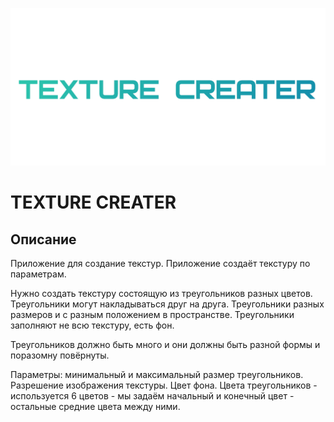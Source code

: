 ![](.gitcontent/app_title_text.png)
# TEXTURE CREATER

## Описание

Приложение для создание текстур. Приложение создаёт текстуру по параметрам.

Нужно создать текстуру состоящую из треугольников разных цветов. Треугольники могут накладываться друг на друга. Треугольники разных размеров и с разным положением в пространстве. Треугольники заполняют не всю текстуру, есть фон.

Треугольников должно быть много и они должны быть разной формы и поразомну повёрнуты.

Параметры: минимальный и максимальный размер треугольников. Разрешение изображения текстуры. Цвет фона. Цвета треугольников - используется 6 цветов - мы задаём начальный и конечный цвет - остальные средние цвета между ними.